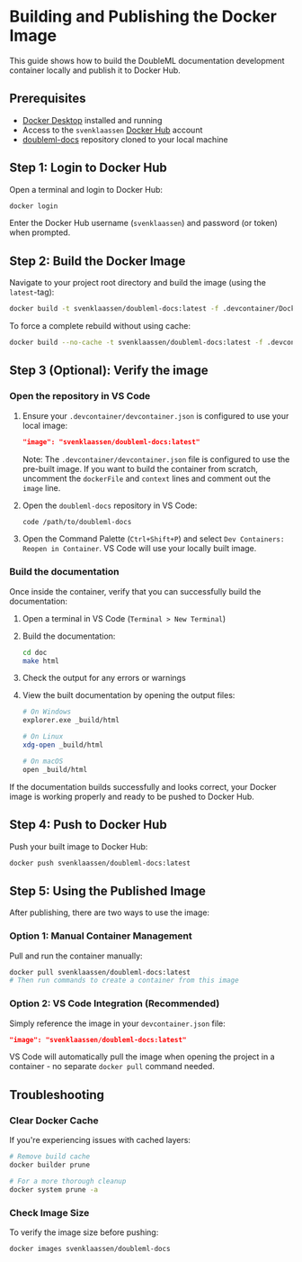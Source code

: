 # Building and Publishing the Docker Image

This guide shows how to build the DoubleML documentation development container locally and publish it to Docker Hub.

## Prerequisites

- [Docker Desktop](https://www.docker.com/products/docker-desktop/) installed and running
- Access to the `svenklaassen` [Docker Hub](https://www.docker.com/products/docker-hub/) account
- [doubleml-docs](https://github.com/DoubleML/doubleml-docs) repository cloned to your local machine

## Step 1: Login to Docker Hub

Open a terminal and login to Docker Hub:

```bash
docker login
```

Enter the Docker Hub username (`svenklaassen`) and password (or token) when prompted.

## Step 2: Build the Docker Image

Navigate to your project root directory and build the image (using the `latest`-tag):

```bash
docker build -t svenklaassen/doubleml-docs:latest -f .devcontainer/Dockerfile.dev .
```

To force a complete rebuild without using cache:

```bash
docker build --no-cache -t svenklaassen/doubleml-docs:latest -f .devcontainer/Dockerfile.dev .
```

## Step 3 (Optional): Verify the image

### Open the repository in VS Code

1. Ensure your `.devcontainer/devcontainer.json` is configured to use your local image:

    ```json
    "image": "svenklaassen/doubleml-docs:latest"
    ```
    Note: The `.devcontainer/devcontainer.json` file is configured to use the pre-built image. If you want to build the container from scratch, uncomment the `dockerFile` and `context` lines and comment out the `image` line.

2. Open the `doubleml-docs` repository in VS Code:

   ```bash
   code /path/to/doubleml-docs
   ```

3. Open the Command Palette (`Ctrl+Shift+P`) and select `Dev Containers: Reopen in Container`.
   VS Code will use your locally built image.

### Build the documentation

Once inside the container, verify that you can successfully build the documentation:

1. Open a terminal in VS Code (`Terminal > New Terminal`)

2. Build the documentation:

   ```bash
   cd doc
   make html
   ```

3. Check the output for any errors or warnings

4. View the built documentation by opening the output files:

   ```bash
   # On Windows
   explorer.exe _build/html
   
   # On Linux
   xdg-open _build/html
   
   # On macOS
   open _build/html
   ```

If the documentation builds successfully and looks correct, your Docker image is working properly and ready to be pushed to Docker Hub.

## Step 4: Push to Docker Hub

Push your built image to Docker Hub:

```bash
docker push svenklaassen/doubleml-docs:latest
```

## Step 5: Using the Published Image

After publishing, there are two ways to use the image:

### Option 1: Manual Container Management
Pull and run the container manually:

```bash
docker pull svenklaassen/doubleml-docs:latest
# Then run commands to create a container from this image
```

### Option 2: VS Code Integration (Recommended)
Simply reference the image in your `devcontainer.json` file:

```json
"image": "svenklaassen/doubleml-docs:latest"
```

VS Code will automatically pull the image when opening the project in a container - no separate `docker pull` command needed.

## Troubleshooting

### Clear Docker Cache

If you're experiencing issues with cached layers:

```bash
# Remove build cache
docker builder prune

# For a more thorough cleanup
docker system prune -a
```

### Check Image Size

To verify the image size before pushing:

```bash
docker images svenklaassen/doubleml-docs
```